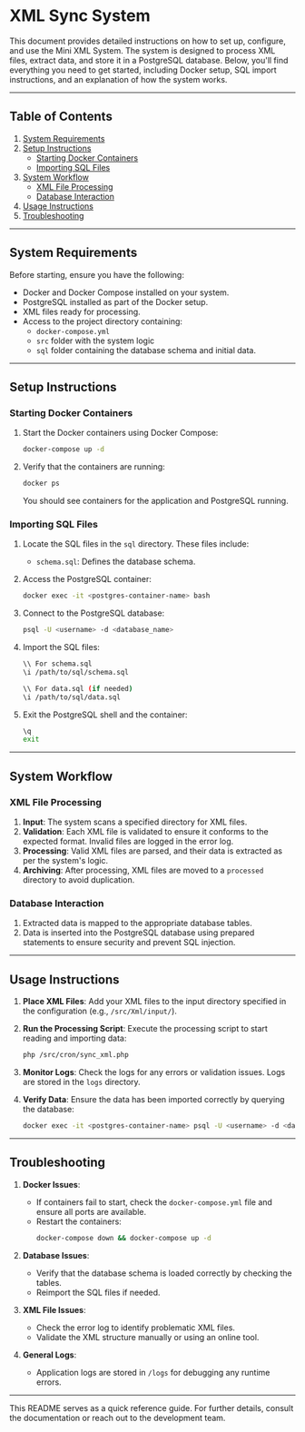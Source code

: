 # XML Sync System

This document provides detailed instructions on how to set up, configure, and use the Mini XML System. The system is designed to process XML files, extract data, and store it in a PostgreSQL database. Below, you'll find everything you need to get started, including Docker setup, SQL import instructions, and an explanation of how the system works.

---

## Table of Contents

1. [System Requirements](#system-requirements)
2. [Setup Instructions](#setup-instructions)
    - [Starting Docker Containers](#starting-docker-containers)
    - [Importing SQL Files](#importing-sql-files)
3. [System Workflow](#system-workflow)
    - [XML File Processing](#xml-file-processing)
    - [Database Interaction](#database-interaction)
4. [Usage Instructions](#usage-instructions)
5. [Troubleshooting](#troubleshooting)

---

## System Requirements

Before starting, ensure you have the following:

- Docker and Docker Compose installed on your system.
- PostgreSQL installed as part of the Docker setup.
- XML files ready for processing.
- Access to the project directory containing:
  - `docker-compose.yml`
  - `src` folder with the system logic
  - `sql` folder containing the database schema and initial data.

---

## Setup Instructions

### Starting Docker Containers

1. Start the Docker containers using Docker Compose:

   ```bash
   docker-compose up -d
   ```

2. Verify that the containers are running:

   ```bash
   docker ps
   ```

   You should see containers for the application and PostgreSQL running.

### Importing SQL Files

1. Locate the SQL files in the `sql` directory. These files include:
   - `schema.sql`: Defines the database schema.

2. Access the PostgreSQL container:

   ```bash
   docker exec -it <postgres-container-name> bash
   ```

3. Connect to the PostgreSQL database:

   ```bash
   psql -U <username> -d <database_name>
   ```

4. Import the SQL files:

   ```bash
   \\ For schema.sql
   \i /path/to/sql/schema.sql

   \\ For data.sql (if needed)
   \i /path/to/sql/data.sql
   ```

5. Exit the PostgreSQL shell and the container:

   ```bash
   \q
   exit
   ```

---

## System Workflow

### XML File Processing

1. **Input**: The system scans a specified directory for XML files.
2. **Validation**: Each XML file is validated to ensure it conforms to the expected format. Invalid files are logged in the error log.
3. **Processing**: Valid XML files are parsed, and their data is extracted as per the system's logic.
4. **Archiving**: After processing, XML files are moved to a `processed` directory to avoid duplication.

### Database Interaction

1. Extracted data is mapped to the appropriate database tables.
2. Data is inserted into the PostgreSQL database using prepared statements to ensure security and prevent SQL injection.

---

## Usage Instructions

1. **Place XML Files**: Add your XML files to the input directory specified in the configuration (e.g., `/src/Xml/input/`).

2. **Run the Processing Script**: Execute the processing script to start reading and importing data:

   ```bash
   php /src/cron/sync_xml.php
   ```

3. **Monitor Logs**: Check the logs for any errors or validation issues. Logs are stored in the `logs` directory.

4. **Verify Data**: Ensure the data has been imported correctly by querying the database:

   ```bash
   docker exec -it <postgres-container-name> psql -U <username> -d <database_name>
   ```

---

## Troubleshooting

1. **Docker Issues**:
   - If containers fail to start, check the `docker-compose.yml` file and ensure all ports are available.
   - Restart the containers:
     ```bash
     docker-compose down && docker-compose up -d
     ```

2. **Database Issues**:
   - Verify that the database schema is loaded correctly by checking the tables.
   - Reimport the SQL files if needed.

3. **XML File Issues**:
   - Check the error log to identify problematic XML files.
   - Validate the XML structure manually or using an online tool.

4. **General Logs**:
   - Application logs are stored in `/logs` for debugging any runtime errors.

---

This README serves as a quick reference guide. For further details, consult the documentation or reach out to the development team.

